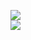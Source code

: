 [![](https://img.shields.io/badge/Made%20With-Github%20Spray-lightgrey.svg?style=for-the-badge&logo=github)](https://github.com/Annihil/github-spray#7137)  
[![](https://i.imgur.com/2DrTn0Z.gif)](https://github.com/Annihil/github-spray)
